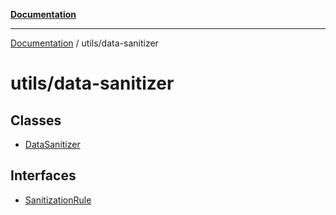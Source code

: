 [**Documentation**](../../README.md)

***

[Documentation](../../README.md) / utils/data-sanitizer

# utils/data-sanitizer

## Classes

- [DataSanitizer](classes/DataSanitizer.md)

## Interfaces

- [SanitizationRule](interfaces/SanitizationRule.md)
